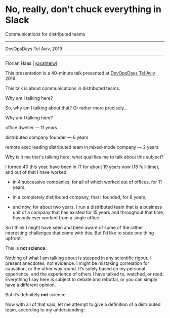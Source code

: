 # No, really, don't chuck everything in Slack
Communications for distributed teams

* * *

DevOpsDays Tel Aviv, 2019

* * *

Florian Haas | [@xahteiwi](https://twitter.com/xahteiwi)

<!-- Note -->
This presentation is a 40-minute talk presented at [DevOpsDays Tel
Aviv](https://devopsdaystlv.com/) 2019.

This talk is about communications in distributed teams.


<!-- .slide: data-timing="5" -->
Why am I talking here?

<!-- Note -->
So, why am I talking about that? Or rather more precisely...


Why am **I** talking here?

office dweller — 11 years <!-- .element: class="fragment" -->

distributed company founder — 6 years <!-- .element: class="fragment" -->

remote exec leading distributed team in mixed-mode company — 2 years <!-- .element: class="fragment" -->

<!-- Note -->
Why is it me that's talking here; what qualifies me to talk about this
subject?

I turned 40 this year, have been in IT for about 19 years now (18
full-time), and out of that I have worked

* in 4 successive companies, for all of which worked out of offices,
  for 11 years, 

* in a completely distributed company, that I founded, for 6 years,

* and now, for about two years, I run a distributed team that
  is a business unit of a company that has existed for 15 years and
  throughout that time, has only ever worked from a single office.

So I think I might have seen and been aware of some of the rather
interesting challenges that come with this. But I'd like to state one
thing upfront.


This is **not science.**

<!-- Note -->
Nothing of what I am talking about is steeped in any scientific
rigour. I present anecdotes, not evidence. I might be mistaking
correlation for causation, or the other way round. It’s solely based
on my personal experience, and the experience of others I have talked
to, watched, or read. Everything I say here is subject to debate and
rebuttal, or you can simply have a different opinion.

But it’s definitely **not** science.

Now with all of that said, let me attempt to give a definition of a
distributed team, according to my understanding:
